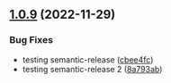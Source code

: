 ## [1.0.9](https://github.com/ydekel6/secrets-manager-python-sdk/compare/v1.0.8...v1.0.9) (2022-11-29)


### Bug Fixes

* testing semantic-release ([cbee4fc](https://github.com/ydekel6/secrets-manager-python-sdk/commit/cbee4fc484410eeadd08012b9fa3199bfce436e6))
* testing semantic-release 2 ([8a793ab](https://github.com/ydekel6/secrets-manager-python-sdk/commit/8a793abd7d08dd7019d805bf1b958197accd1d19))
